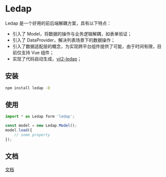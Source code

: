 # Ledap
Ledap 是一个好用的前后端解耦方案，具有以下特点：
- 引入了 Model，将数据的操作与业务逻辑解耦，如表单验证；
- 引入了 DataProvider，解决列表场景下的数据操作；
- 引入了数据适配层的概念，为实现跨平台组件提供了可能，由于时间有限，目前仅支持 Vue 组件；
- 实现了代码自动生成，[yii2-ledap](https://ethercap.gitbook.io/ledap/zh-cn/yii2-ledap)；

## 安装
```bash
npm install ledap -D
```
## 使用
```javascript
import * as Ledap form 'ledap';

const model = new Ledap.Model();
model.load({
    // some property
});
```

## 文档
[文档](http://luzimingx.com/ledap.org/)
